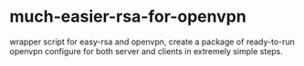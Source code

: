 much-easier-rsa-for-openvpn
===========================

wrapper script for easy-rsa and openvpn, create a package of ready-to-run openvpn configure for both server and clients in extremely simple steps.